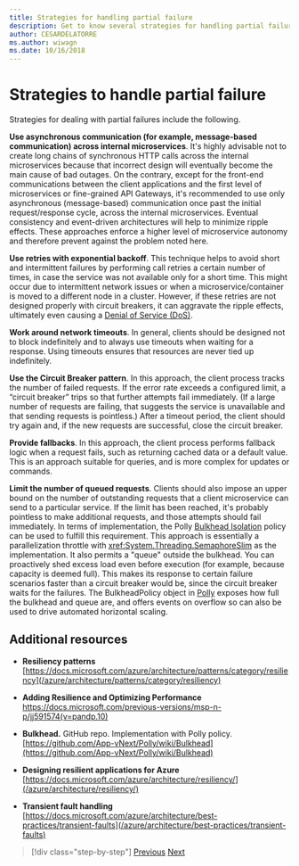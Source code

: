 ```yaml
---
title: Strategies for handling partial failure
description: Get to know several strategies for handling partial failures gracefully.
author: CESARDELATORRE
ms.author: wiwagn
ms.date: 10/16/2018
---
```

# Strategies to handle partial failure

Strategies for dealing with partial failures include the following.

**Use asynchronous communication (for example, message-based communication) across internal microservices**. It's highly advisable not to create long chains of synchronous HTTP calls across the internal microservices because that incorrect design will eventually become the main cause of bad outages. On the contrary, except for the front-end communications between the client applications and the first level of microservices or fine-grained API Gateways, it's recommended to use only asynchronous (message-based) communication once past the initial request/response cycle, across the internal microservices. Eventual consistency and event-driven architectures will help to minimize ripple effects. These approaches enforce a higher level of microservice autonomy and therefore prevent against the problem noted here.

**Use retries with exponential backoff**. This technique helps to avoid short and intermittent failures by performing call retries a certain number of times, in case the service was not available only for a short time. This might occur due to intermittent network issues or when a microservice/container is moved to a different node in a cluster. However, if these retries are not designed properly with circuit breakers, it can aggravate the ripple effects, ultimately even causing a [Denial of Service (DoS)](https://en.wikipedia.org/wiki/Denial-of-service_attack).

**Work around network timeouts**. In general, clients should be designed not to block indefinitely and to always use timeouts when waiting for a response. Using timeouts ensures that resources are never tied up indefinitely.

**Use the Circuit Breaker pattern**. In this approach, the client process tracks the number of failed requests. If the error rate exceeds a configured limit, a “circuit breaker” trips so that further attempts fail immediately. (If a large number of requests are failing, that suggests the service is unavailable and that sending requests is pointless.) After a timeout period, the client should try again and, if the new requests are successful, close the circuit breaker.

**Provide fallbacks**. In this approach, the client process performs fallback logic when a request fails, such as returning cached data or a default value. This is an approach suitable for queries, and is more complex for updates or commands.

**Limit the number of queued requests**. Clients should also impose an upper bound on the number of outstanding requests that a client microservice can send to a particular service. If the limit has been reached, it's probably pointless to make additional requests, and those attempts should fail immediately. In terms of implementation, the Polly [Bulkhead Isolation](https://github.com/App-vNext/Polly/wiki/Bulkhead) policy can be used to fulfill this requirement. This approach is essentially a parallelization throttle with <xref:System.Threading.SemaphoreSlim> as the implementation. It also permits a "queue" outside the bulkhead. You can proactively shed excess load even before execution (for example, because capacity is deemed full). This makes its response to certain failure scenarios faster than a circuit breaker would be, since the circuit breaker waits for the failures. The BulkheadPolicy object in [Polly](http://www.thepollyproject.org/) exposes how full the bulkhead and queue are, and offers events on overflow so can also be used to drive automated horizontal scaling.

## Additional resources

- **Resiliency patterns**\
  [https://docs.microsoft.com/azure/architecture/patterns/category/resiliency](/azure/architecture/patterns/category/resiliency)

- **Adding Resilience and Optimizing Performance**\
  <https://docs.microsoft.com/previous-versions/msp-n-p/jj591574(v=pandp.10)>

- **Bulkhead.** GitHub repo. Implementation with Polly policy.\
  [https://github.com/App-vNext/Polly/wiki/Bulkhead](https://github.com/App-vNext/Polly/wiki/Bulkhead)

- **Designing resilient applications for Azure**\
  [https://docs.microsoft.com/azure/architecture/resiliency/](/azure/architecture/resiliency/)

- **Transient fault handling**\
  [https://docs.microsoft.com/azure/architecture/best-practices/transient-faults](/azure/architecture/best-practices/transient-faults)

>[!div class="step-by-step"]
>[Previous](handle-partial-failure.md)
>[Next](implement-retries-exponential-backoff.md)
